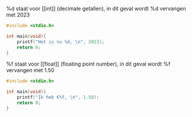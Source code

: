 %d staat voor [[int]] (decimale getallen), in dit geval wordt %d vervangen met 2023
```c
#include <stdio.h>

int main(void){
	printf("Het is nu %d, \n", 2023);
	return 0;
}
```

%f staat voor [[float]] (floating point number), in dit geval wordt %f vervangen met 1.50
```c
#include <stdio.h>

int main(void){
	printf("Ik heb €%f, \n", 1.50);
	return 0;
}
```
